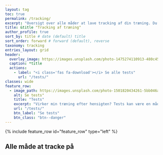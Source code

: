 ```yaml
---
layout: tag
toc: true
permalink: /tracking/
excerpt: "Oversigt over alle måder at lave tracking af din træning. Du kan naturligvis bruge tests, men dette er ment som lette måder at tracke om træningen virker uden at skulle lave maksimale tests."
title: &title "Tracking af træning"
author_profile: true
sort_by: title # date (default) title
sort_order: forward # forward (default), reverse
taxonomy: tracking
entries_layout: grid
header:
  overlay_image: https://images.unsplash.com/photo-1475274110913-480c45d0e873?ixlib=rb-1.2.1&ixid=eyJhcHBfaWQiOjEyMDd9&auto=format&fit=crop&w=1960&q=80
  caption: *title
  actions:
    - label: "<i class='fas fa-download'></i> Se alle tests"
      url: "/tests/"
classes: wide
feature_row:
  - image_path: https://images.unsplash.com/photo-1501820434261-5bb046afcf6b?ixlib=rb-1.2.1&ixid=eyJhcHBfaWQiOjEyMDd9&auto=format&fit=crop&w=1500&q=80
    alt: Se tests"
    title: "Tests"
    excerpt: "Virker min træning efter hensigten? Tests kan være en måde at teste, om du bliver bedre over tid. Se alle vores tests."
    url: "/tests/"
    btn_label: "Se tests"
    btn_class: "btn--danger"
---
```


{% include feature_row id="feature_row" type="left" %}

## Alle måde at tracke på

